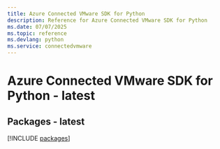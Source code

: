 ```yaml
---
title: Azure Connected VMware SDK for Python
description: Reference for Azure Connected VMware SDK for Python
ms.date: 07/07/2025
ms.topic: reference
ms.devlang: python
ms.service: connectedvmware
---
```

# Azure Connected VMware SDK for Python - latest
## Packages - latest
[!INCLUDE [packages](connected-vmware-index.md)]